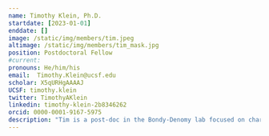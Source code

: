 ```yaml
---
name: Timothy Klein, Ph.D.
startdate: [2023-01-01]
enddate: []
image: /static/img/members/tim.jpeg
altimage: /static/img/members/tim_mask.jpg
position: Postdoctoral Fellow
#current:
pronouns: He/him/his
email: 	Timothy.Klein@ucsf.edu
scholar: X5qURHgAAAAJ
UCSF: timothy.klein
twitter: TimothyAKlein
linkedin: timothy-klein-2b8346262
orcid: 0000-0001-9167-5975
description: "Tim is a post-doc in the Bondy-Denomy lab focused on characterizing the anti-phage systems of Gram-positive bacteria. He received his BSc in Biomedical Sciences from the University of Waterloo in Canada. He then did his PhD in the lab of [Dr. John Whitney](https://www.whitneylab.ca/) at McMaster University, studying how the type VII secretion system of Streptococcus intermedius exports toxic effectors. Tim spends his free time exploring the great city of San Francisco with his wife and dog and philosophizing over the finer points of Canadian vs. American culture (mostly in favour of Canada)."
---
```

